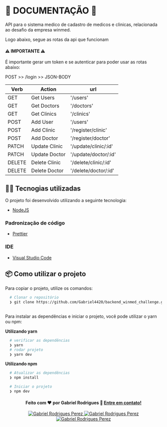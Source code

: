 # 📖 DOCUMENTAÇÃO 📖

API para o sistema medico de cadastro de medicos e clinicas, relacionada ao desafio da empresa winmed.

Logo abaixo, segue as rotas da api que funcionam

#### ⚠️ IMPORTANTE ⚠️

É importante gerar um token e se autenticar para poder usar as rotas abaixo:

POST >> /login >> JSON-BODY

| Verb | Action | url |
| ------ | ------ |------ | 
| GET | Get Users | '/users'  | 
| GET | Get Doctors | '/doctors'  | 
| GET | Get Clinics | '/clinics'  | 
| POST | Add User | '/users' | 
| POST | Add Clinic | '/register/clinic' | 
| POST | Add Doctor | '/register/doctor' | 
| PATCH |Update Clinic | '/update/clinic/:id' | 
| PATCH |Update Doctor | '/update/doctor/:id' | 
| DELETE |Delete Clinic | '/delete/clinic/:id' | 
| DELETE |Delete Doctor | '/delete/doctor/:id' | 

## 👨‍💻️ Tecnogias utilizadas

O projeto foi desenvolvido utilizando a seguinte tecnologia:

- [NodeJS](https://node.com.br)

### Padronização de código
 
 - [Prettier](https://prettier.io/)

 ### IDE

  - [Visual Studio Code](https://code.visualstudio.com/)


## 📦️ Como utilizar o projeto

Para copiar o projeto, utilize os comandos:

```bash
  # Clonar o repositório
  ❯ git clone https://github.com/Gabriel4420/backend_winmed_challenge.git
  
```
Para instalar as dependências e iniciar o projeto, você pode utilizar o yarn ou npm:

**Utilizando yarn**

```bash
  # verificar as dependências
  ❯ yarn
  # rodar projeto
  ❯ yarn dev
 ```

**Utilizando npm**

```bash
  # Atualizar as dependências
  ❯ npm install 

  # Iniciar o projeto
  ❯ npm dev
```
<h4 align="center">
  Feito com ❤️ por Gabriel Rodrigues 👋️ <a href="mailto:gabriel_rodrigues_perez@hotmail.com">Entre em contato!</a>
</h4>

<p align="center">

  <a href="https://www.linkedin.com/in/gabriel-rodrigues-perez-2069b072/">
    <img alt="Gabriel Rodrigues Perez" src="https://img.shields.io/badge/LinkedIn-Gabriel_Rodrigues-0e76a8?style=flat&logoColor=white&logo=linkedin">
  </a>
  <a href="https://www.facebook.com/gabriel.rodrigues.perez">
    <img alt="Gabriel Rodrigues Perez" src="https://img.shields.io/badge/Facebook-Gabriel_Rodrigues-1778F2?style=flat&logoColor=white&logo=facebook">
  </a>
  <a href="https://www.instagram.com/gabriel_rodrigues_perez/">
    <img alt="Gabriel Rodrigues Perez" src="https://img.shields.io/badge/Instagram-@gabriel4420-833AB4?style=flat&logoColor=white&logo=instagram">
  </a>
  
  
</p>